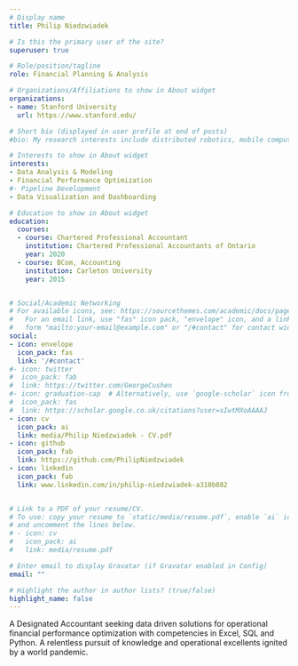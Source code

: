 ```yaml
---
# Display name
title: Philip Niedzwiadek

# Is this the primary user of the site?
superuser: true

# Role/position/tagline
role: Financial Planning & Analysis 

# Organizations/Affiliations to show in About widget
organizations:
- name: Stanford University
  url: https://www.stanford.edu/

# Short bio (displayed in user profile at end of posts)
#bio: My research interests include distributed robotics, mobile computing and programmable matter.

# Interests to show in About widget
interests:
- Data Analysis & Modeling
- Financial Performance Optimization
#- Pipeline Development
- Data Visualization and Dashboarding

# Education to show in About widget
education:
  courses:
  - course: Chartered Professional Accountant
    institution: Chartered Professional Accountants of Ontario
    year: 2020
  - course: BCom, Accounting 
    institution: Carleton University
    year: 2015


# Social/Academic Networking
# For available icons, see: https://sourcethemes.com/academic/docs/page-builder/#icons
#   For an email link, use "fas" icon pack, "envelope" icon, and a link in the
#   form "mailto:your-email@example.com" or "/#contact" for contact widget.
social:
- icon: envelope
  icon_pack: fas
  link: '/#contact'
#- icon: twitter
#  icon_pack: fab
#  link: https://twitter.com/GeorgeCushen
#- icon: graduation-cap  # Alternatively, use `google-scholar` icon from `ai` icon pack
#  icon_pack: fas
#  link: https://scholar.google.co.uk/citations?user=sIwtMXoAAAAJ
- icon: cv
  icon_pack: ai
  link: media/Philip Niedzwiadek - CV.pdf
- icon: github
  icon_pack: fab
  link: https://github.com/PhilipNiedzwiadek
- icon: linkedin
  icon_pack: fab
  link: www.linkedin.com/in/philip-niedzwiadek-a310b082


# Link to a PDF of your resume/CV.
# To use: copy your resume to `static/media/resume.pdf`, enable `ai` icons in `params.toml`, 
# and uncomment the lines below.
# - icon: cv
#   icon_pack: ai
#   link: media/resume.pdf

# Enter email to display Gravatar (if Gravatar enabled in Config)
email: ""

# Highlight the author in author lists? (true/false)
highlight_name: false
---
```


A Designated Accountant seeking data driven solutions for operational financial performance optimization with competencies in Excel, SQL and Python. A relentless pursuit of knowledge and operational excellents ignited by a world pandemic.

